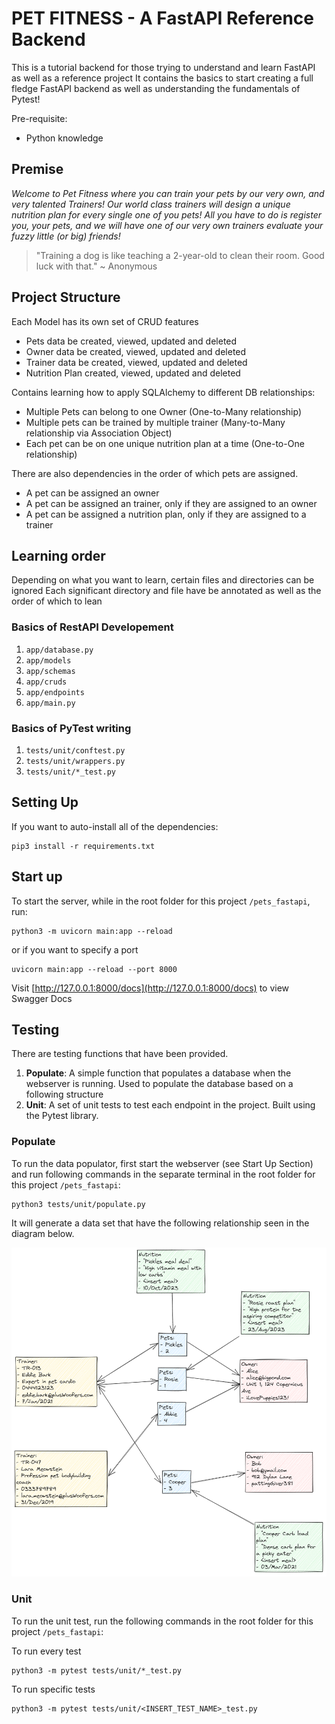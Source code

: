 # PET FITNESS - A FastAPI Reference Backend

This is a tutorial backend for those trying to understand and learn FastAPI as well as a reference project
It contains the basics to start creating a full fledge FastAPI backend as well as understanding the fundamentals of Pytest!

Pre-requisite:
- Python knowledge

## Premise

*Welcome to Pet Fitness where you can train your pets by our very own, and very talented Trainers!*
*Our world class trainers will design a unique nutrition plan for every single one of you pets!*
*All you have to do is register you, your pets, and we will have one of our very own trainers evaluate your fuzzy little (or big) friends!*

> "Training a dog is like teaching a 2-year-old to clean their room. Good luck with that." ~ Anonymous

## Project Structure

Each Model has its own set of CRUD features
- Pets data be created, viewed, updated and deleted
- Owner data be created, viewed, updated and deleted
- Trainer data be created, viewed, updated and deleted
- Nutrition Plan created, viewed, updated and deleted

Contains learning how to apply SQLAlchemy to different DB relationships:
- Multiple Pets can belong to one Owner (One-to-Many relationship)
- Multiple pets can be trained by multiple trainer (Many-to-Many relationship via Association Object)
- Each pet can be on one unique nutrition plan at a time (One-to-One relationship)

There are also dependencies in the order of which pets are assigned.
- A pet can be assigned an owner
- A pet can be assigned an trainer, only if they are assigned to an owner
- A pet can be assigned a nutrition plan, only if they are assigned to a trainer

## Learning order

Depending on what you want to learn, certain files and directories can be ignored
Each significant directory and file have be annotated as well as the order of which to lean

### Basics of RestAPI Developement
1. `app/database.py`
2. `app/models`
3. `app/schemas`
4. `app/cruds`
5. `app/endpoints`
6. `app/main.py`

### Basics of PyTest writing
1. `tests/unit/conftest.py`
2. `tests/unit/wrappers.py`
3. `tests/unit/*_test.py`

## Setting Up

If you want to auto-install all of the dependencies:
```
pip3 install -r requirements.txt
```

## Start up

To start the server, while in the root folder for this project `/pets_fastapi`, run:
```
python3 -m uvicorn main:app --reload
```
or if you want to specify a port
```
uvicorn main:app --reload --port 8000
```

Visit [http://127.0.0.1:8000/docs](http://127.0.0.1:8000/docs) to view Swagger Docs

## Testing

There are testing functions that have been provided.
1. **Populate**: A simple function that populates a database when the webserver is running. Used to populate the database based on a following structure
2. **Unit**: A set of unit tests to test each endpoint in the project. Built using the Pytest library.

### Populate
To run the data populator, first start the webserver (see Start Up Section) and run following commands in the separate terminal in the root folder for this project `/pets_fastapi`:

```
python3 tests/unit/populate.py
```

It will generate a data set that have the following relationship seen in the diagram below.

![Test data structure layout](image.png)

### Unit
To run the unit test, run the following commands in the root folder for this project `/pets_fastapi`:

To run every test
```
python3 -m pytest tests/unit/*_test.py
```

To run specific tests
```
python3 -m pytest tests/unit/<INSERT_TEST_NAME>_test.py
```


